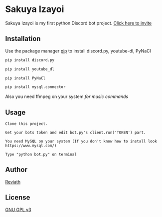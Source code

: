 # Sakuya Izayoi

Sakuya Izayoi is my first python Discord bot project. [Click here to invite](https://discord.com/oauth2/authorize?client_id=808385152601817169&scope=bot&permissions=8)

## Installation

Use the package manager [pip](https://pip.pypa.io/en/stable/) to install discord.py, youtube-dl, PyNaCl

```bash
pip install discord.py
```
```bash
pip install youtube_dl
```

```bash
pip install PyNaCl
```
```bash
pip install mysql.connector
```

Also you need ffmpeg on your system *for music commands*

## Usage

```
Clone this project.
```

```
Get your bots token and edit bot.py's client.run('TOKEN') part.  
```

```
You need MySQL on your system (If you don't know how to install look https://www.mysql.com/)
```

```
Type "python bot.py" on terminal
```

## Author

[Reviath](https://discord.com/users/770218429096656917/)

## License
[GNU GPL v3](LICENSE)
